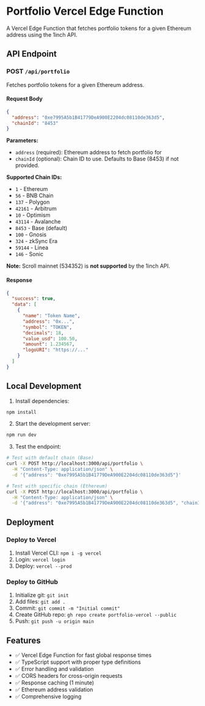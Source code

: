 # Portfolio Vercel Edge Function

A Vercel Edge Function that fetches portfolio tokens for a given Ethereum address using the 1inch API.

## API Endpoint

### POST `/api/portfolio`

Fetches portfolio tokens for a given Ethereum address.

#### Request Body
```json
{
  "address": "0xe7995A5b1B41779DeA900E2204dc08110de363d5",
  "chainId": "8453"
}
```

**Parameters:**
- `address` (required): Ethereum address to fetch portfolio for
- `chainId` (optional): Chain ID to use. Defaults to Base (8453) if not provided.

**Supported Chain IDs:**
- `1` - Ethereum
- `56` - BNB Chain  
- `137` - Polygon
- `42161` - Arbitrum
- `10` - Optimism
- `43114` - Avalanche
- `8453` - Base (default)
- `100` - Gnosis
- `324` - zkSync Era
- `59144` - Linea
- `146` - Sonic

**Note:** Scroll mainnet (534352) is **not supported** by the 1inch API.

#### Response
```json
{
  "success": true,
  "data": [
    {
      "name": "Token Name",
      "address": "0x...",
      "symbol": "TOKEN",
      "decimals": 18,
      "value_usd": 100.50,
      "amount": 1.234567,
      "logoURI": "https://..."
    }
  ]
}
```

## Local Development

1. Install dependencies:
```bash
npm install
```

2. Start the development server:
```bash
npm run dev
```

3. Test the endpoint:
```bash
# Test with default chain (Base)
curl -X POST http://localhost:3000/api/portfolio \
  -H "Content-Type: application/json" \
  -d '{"address": "0xe7995A5b1B41779DeA900E2204dc08110de363d5"}'

# Test with specific chain (Ethereum)
curl -X POST http://localhost:3000/api/portfolio \
  -H "Content-Type: application/json" \
  -d '{"address": "0xe7995A5b1B41779DeA900E2204dc08110de363d5", "chainId": "1"}'
```

## Deployment

### Deploy to Vercel
1. Install Vercel CLI: `npm i -g vercel`
2. Login: `vercel login`
3. Deploy: `vercel --prod`

### Deploy to GitHub
1. Initialize git: `git init`
2. Add files: `git add .`
3. Commit: `git commit -m "Initial commit"`
4. Create GitHub repo: `gh repo create portfolio-vercel --public`
5. Push: `git push -u origin main`

## Features

- ✅ Vercel Edge Function for fast global response times
- ✅ TypeScript support with proper type definitions
- ✅ Error handling and validation
- ✅ CORS headers for cross-origin requests
- ✅ Response caching (1 minute)
- ✅ Ethereum address validation
- ✅ Comprehensive logging
